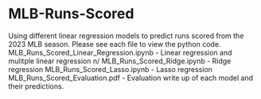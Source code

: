 # MLB-Runs-Scored
Using different linear regression models to predict runs scored from the 2023 MLB season.
Please see each file to view the python code.
MLB_Runs_Scored_Linear_Regression.ipynb - Linear regression and mulitple linear regression n/
MLB_Runs_Scored_Ridge.ipynb - Ridge regression
MLB_Runs_Scored_Lasso.ipynb - Lasso regression
MLB_Runs_Scored_Evaluation.pdf - Evaluation write up of each model and their predictions.
